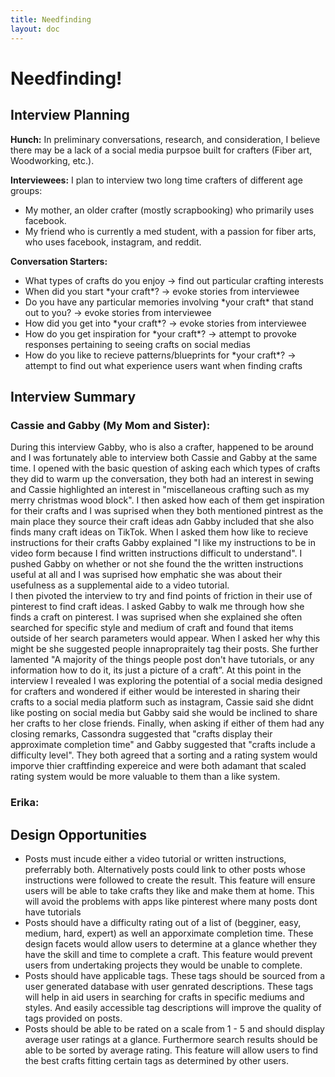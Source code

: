 ```yaml
---
title: Needfinding
layout: doc
---
```


# Needfinding!

## Interview Planning

**Hunch:** In preliminary conversations, research, and consideration, I believe there may be a lack of a social media purpsoe built for crafters (Fiber art, Woodworking, etc.).

**Interviewees:** I plan to interview two long time crafters of different age groups: 
- My mother, an older crafter (mostly scrapbooking) who primarily uses facebook.
- My friend who is currently a med student, with a passion for fiber arts, who uses facebook, instagram, and reddit.

**Conversation Starters:**
- What types of crafts do you enjoy -> find out particular crafting interests
- When did you start \*your craft\*? -> evoke stories from interviewee
- Do you have any particular memories involving \*your craft\* that stand out to you? -> evoke stories from interviewee
- How did you get into \*your craft\*? -> evoke stories from interviewee
- How do you get inspiration for \*your craft\*? -> attempt to provoke responses pertaining to seeing crafts on social medias
- How do you like to recieve patterns/blueprints for \*your craft\*? -> attempt to find out what experience users want when finding crafts

## Interview Summary
### Cassie and Gabby (My Mom and Sister):
During this interview Gabby, who is also a crafter, happened to be around and I was fortunately able to interview both Cassie and Gabby at the same time. I opened with the basic question of asking each which types of crafts they did to warm up the conversation, they both had an interest in sewing and Cassie highlighted an interest in "miscellaneous crafting such as my merry christmas wood block". I then asked how each of them get inspiration for their crafts and I was suprised when they both mentioned pintrest as the main place they source their craft ideas adn Gabby included that she also finds many craft ideas on TikTok. When I asked them how like to recieve instructions for their crafts Gabby explained "I like my instructions to be in video form because I find written instructions difficult to understand". I pushed Gabby on whether or not she found the the written instructions useful at all and I was suprised how emphatic she was about their usefulness as a supplemental aide to a video tutorial. \
I then pivoted the interview to try and find points of friction in their use of pinterest to find craft ideas. I asked Gabby to walk me through how she finds a craft on pinterest. I was suprised when she explained she often searched for specific style and medium of craft and found that items outside of her search parameters would appear. When I asked her why this might be she suggested people innapropraitely tag their posts. She further lamented  "A majority of the things people post don't have tutorials, or any information how to do it, its just a picture of a craft”. At this point in the interview I revealed I was exploring the potential of a social media designed for crafters and wondered if either would be interested in sharing their crafts to a social media platform such as instagram, Cassie said she didnt like posting on social media but Gabby said she would be inclined to share her crafts to her close friends. Finally, when asking if either of them had any closing remarks, Cassondra suggested that "crafts display their approximate completion time" and Gabby suggested that "crafts include a difficulty level". They both agreed that a sorting and a rating system would imporve thier craftfinding expereice and were both adamant that scaled rating system would be more valuable to them than a like system.
### Erika:


## Design Opportunities
- Posts must incude either a video tutorial or written instructions, preferrably both. Alternatively posts could link to other posts whose instructions were followed to create the result. This feature will ensure users will be able to take crafts they like and make them at home. This will avoid the problems with apps like pinterest where many posts dont have tutorials
- Posts should have a difficulty rating out of a list of (begginer, easy, medium, hard, expert) as well an apporximate completion time. These design facets would allow users to determine at a glance whether they have the skill and time to complete a craft. This feature would prevent users from undertaking projects they would be unable to complete.
- Posts should have applicable tags. These tags should be sourced from a user generated database with user genrated descriptions. These tags will help in aid users in searching for crafts in specific mediums and styles. And easily accessible tag descriptions will improve the quality of tags provided on posts.
- Posts should be able to be rated on a scale from 1 - 5 and should display average user ratings at a glance. Furthermore search results should be able to be sorted by average rating. This feature will allow users to find the best crafts fitting certain tags as determined by other users.
